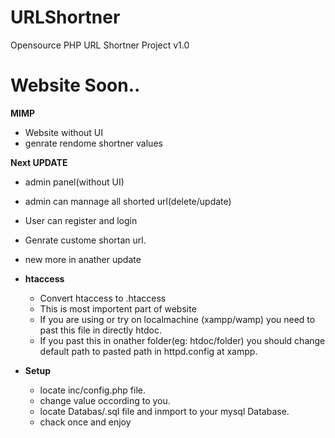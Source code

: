 # URLShortner
Opensource PHP URL Shortner Project v1.0

# Website Soon..
**MIMP**
  * Website without UI
  * genrate rendome shortner values

**Next UPDATE**
  * admin panel(without UI)
  * admin can mannage all shorted url(delete/update)
  * User can register and login
  * Genrate custome shortan url.
  * new more in anather update

* **htaccess**
  * Convert htaccess to .htaccess
  * This is most importent part of website
  * If you are using or try on localmachine (xampp/wamp) you need to past this file in directly htdoc.
  * If you past this in onather folder(eg: htdoc/folder) you should change default path to pasted path in httpd.config at xampp.

* **Setup**
  * locate inc/config.php file.
  * change value occording to you.
  * locate Databas/.sql file and inmport to your mysql Database.
  * chack once and enjoy

